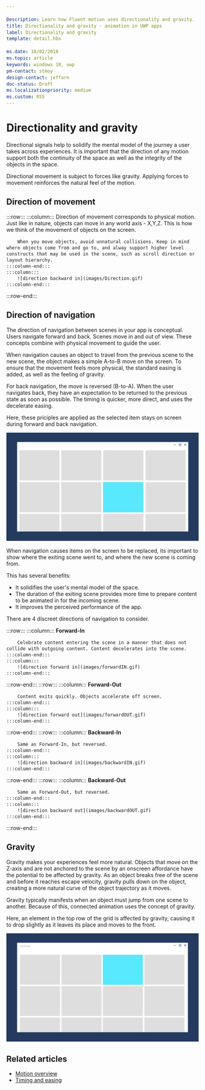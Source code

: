 ```yaml
---

Description: Learn how Fluent motion uses directionality and gravity.
title: Directionality and gravity - animation in UWP apps
label: Directionality and gravity
template: detail.hbs

ms.date: 10/02/2018
ms.topic: article
keywords: windows 10, uwp
pm-contact: stmoy
design-contact: jeffarn
doc-status: Draft
ms.localizationpriority: medium
ms.custom: RS5
---
```

# Directionality and gravity

Directional signals help to solidify the mental model of the journey a user takes across experiences. It is important that the direction of any motion support both the continuity of the space as well as the integrity of the objects in the space.

​Directional movement is subject to forces like gravity. Applying forces to movement reinforces the natural feel of the motion.​

## Direction of movement​

:::row:::
    :::column:::
        Direction of movement corresponds to physical motion. Just like in nature, objects can move in any world axis - X,Y,Z. This is how we think of the movement of objects on the screen.

        When you move objects, avoid unnatural collisions. ​Keep in mind where objects come from and go to, and alway support higher level constructs that may be used in the scene, such as scroll direction or layout hierarchy.​
    :::column-end:::
    :::column:::
        ![direction backward in](images/Direction.gif)
    :::column-end:::
:::row-end:::

## Direction of navigation​

The direction of navigation between scenes in your app is conceptual. Users navigate forward and back. Scenes move in and out of view. These concepts combine with physical movement to guide the user.

When navigation causes an object to travel from the previous scene to the new scene, the object makes a simple A-to-B move on the screen. To ensure that the movement feels more physical, the standard easing is added, as well as the feeling of gravity.

For back navigation, the move is reversed (B-to-A). When the user navigates back, they have an expectation to be returned to the previous state as soon as possible. The timing is quicker, more direct, and uses the decelerate easing.

Here, these priciples are applied as the selected item stays on screen during forward and back navigation.

![UI example of continuous motion](images/continuous3.gif)

When navigation causes items on the screen to be replaced, its important to show where the exiting scene went to, and where the new scene is coming from.

This has several benefits:
​
- It solidifies the user's mental model of the space.
- The duration of the exiting scene provides more time to prepare content to be animated in for the incoming scene.​
- It improves the perceived performance of the app.​

There are 4 discreet directions of navigation to consider​.

:::row:::
    :::column:::
        **Forward-In**

        Celebrate content entering the scene in a manner that does not collide with outgoing content. Content decelerates into the scene.
    :::column-end:::
    :::column:::
        ![direction forward in](images/forwardIN.gif)
    :::column-end:::
:::row-end:::
:::row:::
    :::column:::
        **Forward-Out**

        Content exits quickly. Objects accelerate off screen.
    :::column-end:::
    :::column:::
        ![direction forward out](images/forwardOUT.gif)
    :::column-end:::
:::row-end:::
:::row:::
    :::column:::
        **Backward-In**

        Same as Forward-In, but reversed.
    :::column-end:::
    :::column:::
        ![direction backward in](images/backwardIN.gif)
    :::column-end:::
:::row-end:::
:::row:::
    :::column:::
        **Backward-Out**

        Same as Forward-Out, but reversed.
    :::column-end:::
    :::column:::
        ![direction backward out](images/backwardOUT.gif)
    :::column-end:::
:::row-end:::

## Gravity

Gravity makes your experiences feel more natural. Objects that move on the Z-axis and are not anchored to the scene by an onscreen affordance have the potential to be affected by gravity.​ As an object breaks free of the scene and before it reaches escape velocity, gravity pulls down on the object, creating a more natural curve of the object trajectory as it moves.

Gravity typically manifests when an object must jump from one scene to another.​ Because of this, connected animation uses the concept of gravity.

Here, an element in the top row of the grid is affected by gravity, causing it to drop slightly as it leaves its place and moves to the front.

![direction backward in](images/continuity-photos.gif)

## Related articles

- [Motion overview](index.md)
- [Timing and easing](timing-and-easing.md)

